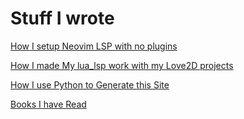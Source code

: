 # Stuff I wrote

[How I setup Neovim LSP with no plugins](./b_nvimLsp_post0_noPlugin.html)

[How I made My lua_lsp work with my Love2D projects](./b_luals_luarc_json.html)

[How I use Python to Generate this Site](./html/blog_markdown2html_0.html)

[Books I have Read](./b_books_post0_2024.html)


